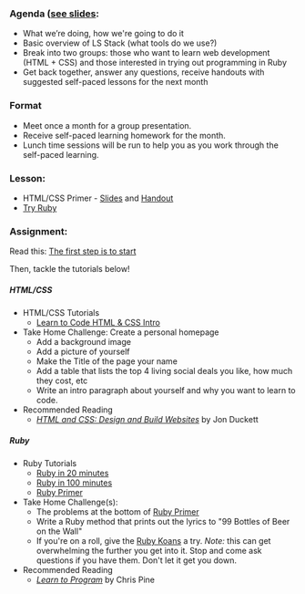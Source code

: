 ### Agenda ([see slides](http://goo.gl/FUytbG):

  * What we’re doing, how we're going to do it
  * Basic overview of LS Stack (what tools do we use?)
  * Break into two groups: those who want to learn web development (HTML + CSS) and those interested in trying out programming in Ruby
  * Get back together, answer any questions, receive handouts with suggested self-paced lessons for the next month

### Format
  * Meet once a month for a group presentation.
  * Receive self-paced learning homework for the month.
  * Lunch time sessions will be run to help you as you work through the self-paced learning.

### Lesson:

  * HTML/CSS Primer - [Slides](http://goo.gl/HMKWni) and [Handout](http://goo.gl/fQTZc6)
  * [Try Ruby](http://tryruby.org/levels/1/challenges/0)

### Assignment:

Read this: [The first step is to start](https://signalvnoise.com/posts/2538-the-first-step-is-to-start)

Then, tackle the tutorials below!

##### HTML/CSS
  * HTML/CSS Tutorials
  	* [Learn to Code HTML & CSS Intro](http://learn.shayhowe.com/html-css/)
  * Take Home Challenge: Create a personal homepage
  	* Add a background image
  	* Add a picture of yourself
  	* Make the Title of the page your name
  	* Add a table that lists the top 4 living social deals you like, how much they cost, etc
  	* Write an intro paragraph about yourself and why you want to learn to code.
  * Recommended Reading
    * [_HTML and CSS: Design and Build Websites_](http://www.amazon.com/HTML-CSS-Design-Build-Websites/dp/1118008189/ref=sr_1_1?ie=UTF8&qid=1410437498&sr=8-1&keywords=html+css) by Jon Duckett

##### Ruby

  * Ruby Tutorials
  	* [Ruby in 20 minutes](https://www.ruby-lang.org/en/documentation/quickstart/)
  	* [Ruby in 100 minutes](http://tutorials.jumpstartlab.com/projects/ruby_in_100_minutes.html)
  	* [Ruby Primer](http://rubymonk.com/learning/books/1-ruby-primer)
  * Take Home Challenge(s):
    * The problems at the bottom of [Ruby Primer](http://rubymonk.com/learning/books/1-ruby-primer)
    * Write a Ruby method that prints out the lyrics to "99 Bottles of Beer on the Wall"
    * If you're on a roll, give the [Ruby Koans](http://koans.heroku.com/en) a try. _Note:_ this can get overwhelming the further you get into it. Stop and come ask questions if you have them. Don't let it get you down.
  * Recommended Reading
    * [_Learn to Program_](https://pine.fm/LearnToProgram/) by Chris Pine